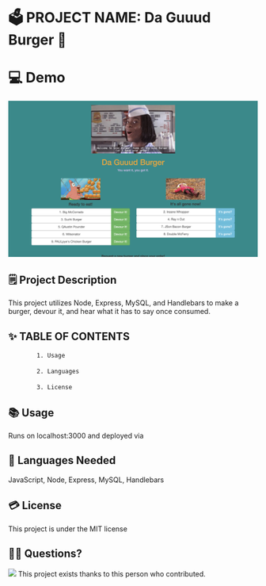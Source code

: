 # 🗳 PROJECT NAME: Da Guuud Burger :hamburger:

# 💻 Demo 
<img src="view.png">

## 🗒 Project Description 
 
 This project utilizes Node, Express, MySQL, and Handlebars to make a burger, devour it, and hear what it has to say once consumed.
 
## ✨ TABLE OF CONTENTS 

            1. Usage

            2. Languages

            3. License

 
            
## 📚 Usage 
 
 Runs on localhost:3000 and deployed via 
 
## 🙊 Languages Needed 
 
 JavaScript, Node, Express, MySQL, Handlebars
 
## 💳 License 
 
 This project is under the MIT license
 
 
## 🙌👏 Questions? 
<img src="https://avatars2.githubusercontent.com/u/59521993?v=4">  
This project exists thanks to this person who contributed. 
